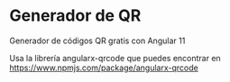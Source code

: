 # Generador de QR
Generador de códigos QR gratis con Angular 11

Usa la librería angularx-qrcode que puedes encontrar en https://www.npmjs.com/package/angularx-qrcode
